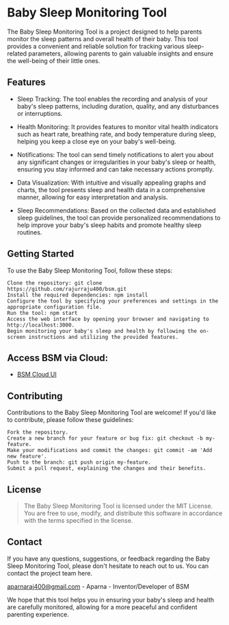 

# Baby Sleep Monitoring Tool

The Baby Sleep Monitoring Tool is a project designed to help parents monitor the sleep patterns and overall health of their baby. This tool provides a convenient and reliable solution for tracking various sleep-related parameters, allowing parents to gain valuable insights and ensure the well-being of their little ones.

## Features

* Sleep Tracking: The tool enables the recording and analysis of your baby's sleep patterns, including duration, quality, and any disturbances or interruptions.

* Health Monitoring: It provides features to monitor vital health indicators such as heart rate, breathing rate, and body temperature during sleep, helping you keep a close eye on your baby's well-being.

* Notifications: The tool can send timely notifications to alert you about any significant changes or irregularities in your baby's sleep or health, ensuring you stay informed and can take necessary actions promptly.

* Data Visualization: With intuitive and visually appealing graphs and charts, the tool presents sleep and health data in a comprehensive manner, allowing for easy interpretation and analysis.

* Sleep Recommendations: Based on the collected data and established sleep guidelines, the tool can provide personalized recommendations to help improve your baby's sleep habits and promote healthy sleep routines.

## Getting Started
To use the Baby Sleep Monitoring Tool, follow these steps:
```
Clone the repository: git clone https://github.com/rajurraju400/bsm.git
Install the required dependencies: npm install
Configure the tool by specifying your preferences and settings in the appropriate configuration file.
Run the tool: npm start
Access the web interface by opening your browser and navigating to http://localhost:3000.
Begin monitoring your baby's sleep and health by following the on-screen instructions and utilizing the provided features.
```
## Access BSM via Cloud:

* [BSM Cloud UI](http://70.119.111.12:5000/)

## Contributing

Contributions to the Baby Sleep Monitoring Tool are welcome! If you'd like to contribute, please follow these guidelines:
```
Fork the repository.
Create a new branch for your feature or bug fix: git checkout -b my-feature.
Make your modifications and commit the changes: git commit -am 'Add new feature'.
Push to the branch: git push origin my-feature.
Submit a pull request, explaining the changes and their benefits.
```
## License
> The Baby Sleep Monitoring Tool is licensed under the MIT License. You are free to use, modify, and distribute this software in accordance with the terms specified in the license.

## Contact
If you have any questions, suggestions, or feedback regarding the Baby Sleep Monitoring Tool, please don't hesitate to reach out to us. You can contact the project team here.

aparnaraj400@gmail.com - Aparna - Inventor/Developer of BSM

We hope that this tool helps you in ensuring your baby's sleep and health are carefully monitored, allowing for a more peaceful and confident parenting experience.

